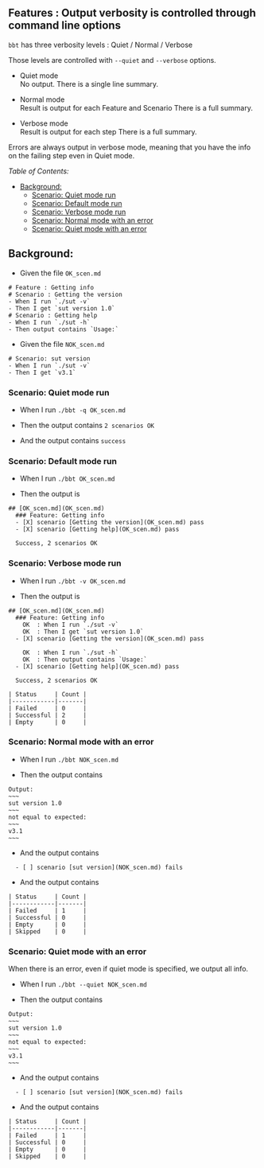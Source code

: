 <!-- omit from toc -->
## Features : Output verbosity is controlled through command line options

`bbt` has three verbosity levels : Quiet / Normal / Verbose 

Those levels are controlled with `--quiet` and `--verbose` options.

- Quiet mode  
  No output.
  There is a single line summary.

- Normal mode  
  Result is output for each Feature and Scenario
  There is a full summary.

- Verbose mode  
  Result is output for each step
  There is a full summary.

Errors are always output in verbose mode, meaning that you have the info on the failing step even in Quiet mode. 

_Table of Contents:_
- [Background:](#background)
  - [Scenario: Quiet mode run](#scenario-quiet-mode-run)
  - [Scenario: Default mode run](#scenario-default-mode-run)
  - [Scenario: Verbose mode run](#scenario-verbose-mode-run)
  - [Scenario: Normal mode with an error](#scenario-normal-mode-with-an-error)
  - [Scenario: Quiet mode with an error](#scenario-quiet-mode-with-an-error)

## Background:

- Given the file `OK_scen.md`
~~~
# Feature : Getting info
# Scenario : Getting the version
- When I run `./sut -v`
- Then I get `sut version 1.0`
# Scenario : Getting help
- When I run `./sut -h`
- Then output contains `Usage:`
~~~

- Given the file `NOK_scen.md`
~~~
# Scenario: sut version
- When I run `./sut -v`
- Then I get `v3.1`
~~~

### Scenario: Quiet mode run

- When I run `./bbt -q OK_scen.md`

- Then the output contains `2 scenarios OK`
- And  the output contains `success`

### Scenario: Default mode run

- When I run `./bbt OK_scen.md`

- Then the output is
~~~
## [OK_scen.md](OK_scen.md)  
  ### Feature: Getting info    
  - [X] scenario [Getting the version](OK_scen.md) pass  
  - [X] scenario [Getting help](OK_scen.md) pass  

  Success, 2 scenarios OK
~~~

### Scenario: Verbose mode run

- When I run `./bbt -v OK_scen.md`

- Then the output is
~~~
## [OK_scen.md](OK_scen.md)  
  ### Feature: Getting info    
    OK  : When I run `./sut -v`  
    OK  : Then I get `sut version 1.0`  
  - [X] scenario [Getting the version](OK_scen.md) pass    

    OK  : When I run `./sut -h`    
    OK  : Then output contains `Usage:`    
  - [X] scenario [Getting help](OK_scen.md) pass    

  Success, 2 scenarios OK

| Status     | Count |
|------------|-------|
| Failed     | 0     |
| Successful | 2     |
| Empty      | 0     |
~~~

### Scenario: Normal mode with an error

- When I run `./bbt NOK_scen.md`

- Then the output contains
```
Output:    
~~~  
sut version 1.0  
~~~  
not equal to expected:    
~~~  
v3.1  
~~~   
```

- And the output contains
```
  - [ ] scenario [sut version](NOK_scen.md) fails
```

- And the output contains
```
| Status     | Count |
|------------|-------|
| Failed     | 1     |
| Successful | 0     |
| Empty      | 0     |
| Skipped    | 0     |
```

### Scenario: Quiet mode with an error

When there is an error, even if quiet mode is specified, we output all info.

- When I run `./bbt --quiet NOK_scen.md`

- Then the output contains
```
Output:    
~~~  
sut version 1.0  
~~~  
not equal to expected:    
~~~  
v3.1  
~~~   
```

- And the output contains
```
  - [ ] scenario [sut version](NOK_scen.md) fails
```

- And the output contains
```
| Status     | Count |
|------------|-------|
| Failed     | 1     |
| Successful | 0     |
| Empty      | 0     |
| Skipped    | 0     |
```

